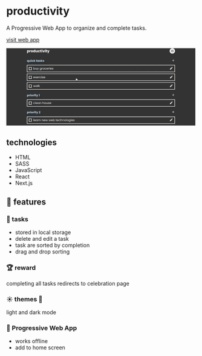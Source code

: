 # productivity

A Progressive Web App to organize and complete tasks.

[visit web app](https://productivity1.vercel.app/)

![productivity tasks page](https://github.com/colorlessenergy/productivity/blob/main/README.gif 'productivity tasks page')

## technologies

-   HTML
-   SASS
-   JavaScript
-   React
-   Next.js

## 📜 features

### 🎨 tasks

-   stored in local storage
-   delete and edit a task
-   task are sorted by completion
-   drag and drop sorting

### 🏆 reward

completing all tasks redirects to celebration page

### ☀️ themes 🌙

light and dark mode

### 🎈 Progressive Web App

-   works offline
-   add to home screen
